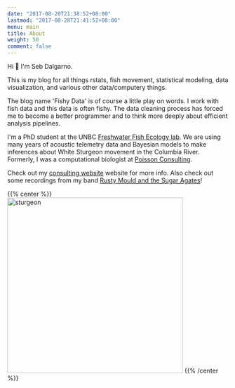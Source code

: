 ```yaml
---
date: "2017-08-20T21:38:52+08:00"
lastmod: "2017-08-28T21:41:52+08:00"
menu: main
title: About
weight: 50
comment: false
---
```


Hi :wave: I'm Seb Dalgarno. 

This is my blog for all things rstats, fish movement, statistical modeling, data visualization, and various other data/computery things. 

The blog name 'Fishy Data' is of course a little play on words. I work with fish data and this data is often fishy. The data cleaning process has forced me to become a better programmer and to think more deeply about efficient analysis pipelines.

I'm a PhD student at the UNBC [Freshwater Fish Ecology lab](https://www.ffishlab.ca/). We are using many years of acoustic telemetry data and Bayesian models to make inferences about White Sturgeon movement in the Columbia River. Formerly, I was a computational biologist at [Poisson Consulting](https://www.poissonconsulting.ca). 

Check out my [consulting website](https://www.northbeachconsulting.ca/) website for more info. Also check out some recordings from my band [Rusty Mould and the Sugar Agates](https://rustymouldandthesugaragates.bandcamp.com/)!

{{% center %}}
<img src="/img/sturgeon_sm.jpg" alt="sturgeon"
	title="sturgeon" width="400px" />
{{% /center %}}




